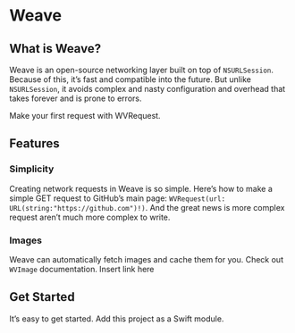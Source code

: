 # Weave

## What is Weave?
Weave is an open-source networking layer built on top of `NSURLSession`. Because of this, it’s fast and compatible into the future. But unlike `NSURLSession`, it avoids complex and nasty configuration and overhead that takes forever and is prone to errors.

Make your first request with WVRequest.

## Features
### Simplicity
Creating network requests in Weave is so simple. Here’s how to make a simple GET request to GitHub’s main page: `WVRequest(url: URL(string:"https://github.com")!)`. And the great news is more complex request aren’t much more complex to write.
### Images
Weave can automatically fetch images and cache them for you. Check out `WVImage` documentation. Insert link here
## Get Started
It’s easy to get started. Add this project as a Swift module.
